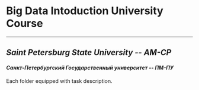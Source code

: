 # Big Data Intoduction University Course
---
## _Saint Petersburg State University -- AM-CP_
#### _Санкт-Петербургский Государственный университет -- ПМ-ПУ_

Each folder equipped with task description.
